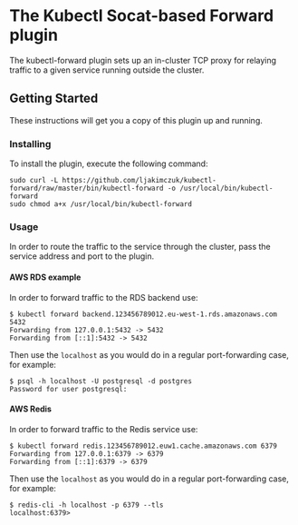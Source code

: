 # The Kubectl Socat-based Forward plugin

The kubectl-forward plugin sets up an in-cluster TCP proxy for relaying traffic to a given service running outside the cluster.

## Getting Started

These instructions will get you a copy of this plugin up and running.

### Installing

To install the plugin, execute the following command:

```
sudo curl -L https://github.com/ljakimczuk/kubectl-forward/raw/master/bin/kubectl-forward -o /usr/local/bin/kubectl-forward
sudo chmod a+x /usr/local/bin/kubectl-forward
```

### Usage

In order to route the traffic to the service through the cluster, pass the service address and port to the plugin.

#### AWS RDS example

In order to forward traffic to the RDS backend use:

```
$ kubectl forward backend.123456789012.eu-west-1.rds.amazonaws.com 5432
Forwarding from 127.0.0.1:5432 -> 5432
Forwarding from [::1]:5432 -> 5432
```

Then use the `localhost` as you would do in a regular port-forwarding case, for example:

```
$ psql -h localhost -U postgresql -d postgres
Password for user postgresql:
```

#### AWS Redis

In order to forward traffic to the Redis service use:

```
$ kubectl forward redis.123456789012.euw1.cache.amazonaws.com 6379
Forwarding from 127.0.0.1:6379 -> 6379
Forwarding from [::1]:6379 -> 6379
```

Then use the `localhost` as you would do in a regular port-forwarding case, for example:

```
$ redis-cli -h localhost -p 6379 --tls
localhost:6379>
```
